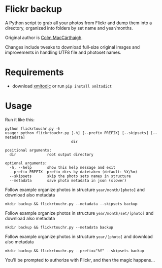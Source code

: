 # Flickr backup

A Python script to grab all your photos from Flickr and dump them into a
directory, organized into folders by set name and year/months.

Original author is [Colm MacCárthaigh](http://www.stdlib.net/~colmmacc/).

Changes include tweaks to download full-size original images and improvements in handling UTF8 file and photoset names.

# Requirements

- download [xmltodic](https://github.com/martinblech/xmltodict) or run `pip install xmltodict`

# Usage

Run it like this:

```
python flickrtouchr.py -h
usage: python flickrtouchr.py [-h] [--prefix PREFIX] [--skipsets] [--metadata]
                              dir

positional arguments:
  dir              root output directory

optional arguments:
  -h, --help       show this help message and exit
  --prefix PREFIX  prefix dirs by datetaken (default: %Y/%m)
  --skipsets       skip the photo sets names in structure
  --metadata       save photo metadata in json (slower)
```

Follow example organize photos in structure `year/month/[photo]` and download also metadata

```
mkdir backup && flickrtouchr.py --metadata --skipsets backup
```

Follow example organize photos in structure `year/month/set/[photo]` and download also metadata

```
mkdir backup && flickrtouchr.py --metadata backup
```

Follow example organize photos in structure `year/[photo]` and download also metadata

```
mkdir backup && flickrtouchr.py --prefix="%Y" --skipsets backup
```

You'll be prompted to authorize with Flickr, and then the magic happens...
